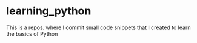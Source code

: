 # learning_python
This is a repos. where I commit small code snippets that I created to learn the basics of Python
